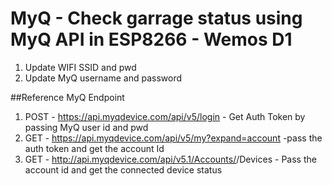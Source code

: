 # MyQ - Check garrage status using MyQ API in ESP8266 - Wemos D1


1. Update WIFI SSID and pwd       
2. Update MyQ username and password


##Reference MyQ Endpoint
1. POST - https://api.myqdevice.com/api/v5/login - Get Auth Token by passing MyQ user id and pwd
2. GET - https://api.myqdevice.com/api/v5/my?expand=account -pass the auth token and get the account Id
3. GET - http://api.myqdevice.com/api/v5.1/Accounts/<AccountId>/Devices - Pass the account id and get the connected device status

